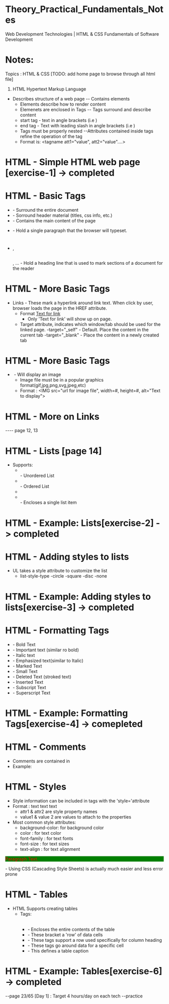 # Theory_Practical_Fundamentals_Notes
Web Development Technologies | HTML &amp; CSS Fundamentals of Software Development

# Notes:
Topics : HTML & CSS [TODO: add home page to browse through all html file]

1. HTML
Hypertext Markup Language
- Describes structure of a web page
-- Contains elements
    - Elements describe how to render content
    - Elemenets are enclosed in Tags
-- Tags surround and describe content
    - start tag - text in angle brackets (i.e <body>)
    - end tag - Text with leading slash in angle brackets (i.e </body>)
    - Tags must be properly nested
--Attributes contained inside tags refine the operation of the tag
    - Format is: <tagname att1="value", att2="value"....>

# HTML - Simple HTML web page [exercise-1] -> completed

# HTML - Basic Tags
- <html></html> - Surround the entire document
- <head></head> - Sorround header material (titles, css info, etc.)
- <body></body> - Contains the main content of the page
- <p></p> - Hold a single paragraph that the browser will typeset.
- <h1></h1>, <h2></h2>, ... - Hold a heading line that is used to mark sections of a document for the reader

# HTML - More Basic Tags
- Links - These mark a hyperlink around link text. When click by user, 
browser loads the page in the HREF attribute.
    - Format <A HREF="url target">Text for link</A>
        - Only 'Text for link' will show up on page.
    - Target attribute, indicates which window/tab should be used for the linked page.
        -target="_self" - Default. Place the content in the current tab
        -target="_blank" - Place the content in a newly created tab

# HTML - More Basic Tags
- <IMG> - Will display an image
    - Image file must be in a popular graphics format(gif,jpg,png,svg,jpeg,etc)
    - Format :
    <IMG src="url for image file", width=#, height=#, alt="Text to display">

# HTML - More on Links
---- page 12, 13

# HTML - Lists [page 14]
- Supports:
    - <UL></UL> - Unordered List
    - <OL></OL>  - Ordered List
    - <LI></LI>  - Encloses a single list item

# HTML - Example: Lists[exercise-2] -> completed

# HTML - Adding styles to lists
- UL takes a style attribute to customize the list
    - list-style-type
        -circle
        -square
        -disc
        -none

# HTML - Example: Adding styles to lists[exercise-3] -> completed

# HTML - Formatting Tags
- <b></b>   - Bold Text
- <strong></strong> - Important text (similar ro bold)
- <i></i>   - Italic text
- <em></em>  - Emphasized text(similar to Italic)
- <mark></mark> - Marked Text
- <small></small>   - Small Text
- <del></del>   - Deleted Text (stroked text)
- <ins></ins>   - Inserted Text
- <sub></sub>   - Subscript Text
- <sup></sup>   - Superscript Text

# HTML - Example: Formatting Tags[exercise-4] -> comepleted

# HTML - Comments
- Comments are contained in <!--    -->
- Example:
    <!-- This is a comment and does not affect rendering of the page -->


# HTML - Styles
- Style information can be included in tags with the 'style='attribute
- Format : <tag style="attr1:value1; attr2:value2"> text text text </tag>
    - attr1 & attr2 are style property names
    - value1 & value 2 are values to attach to the properties
- Most common style attributes:
    - background-color: for background color
    - color : for text color
    - font-family : for text fonts
    - font-size : for text sizes
    - text-align : for text alignment
<p style="background-color:green; color:red"> Paragraph Text. </p>
- Using CSS (Cascading Style Sheets) is actually much easier and less error prone

# HTML - Tables
- HTML Supports creating tables
    - Tags:
       - <table></table>    - Encloses the entire contents of the table
       - <tr></tr>          - These bracket a 'row' of data cells
       - <th></th>          - These tags support a row used specifically for column heading
       - <td></td>          - These tags go around data for a specific cell
       - <caption>          - This defines a table caption

# HTML - Example: Tables[exercise-6] -> completed

--page 23/65 [Day 1] : Target 4 hours/day on each tech
--practice
